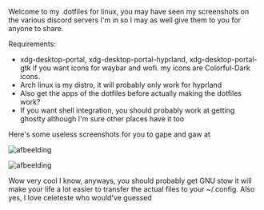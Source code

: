 Welcome to my .dotfiles for linux, you may have seen my screenshots on the various discord servers I'm in so I may as well give them to you for anyone to share.

Requirements:
- xdg-desktop-portal, xdg-desktop-portal-hyprland, xdg-desktop-portal-gtk if you want icons for waybar and wofi. my icons are Colorful-Dark icons.
- Arch linux is my distro, it will probably only work for hyprland
- Also get the apps of the dotfiles before actually making the dotfiles work?
- If you want shell integration, you should probably work at getting ghostty although I'm sure other places have it too

Here's some useless screenshots for you to gape and gaw at

![afbeelding](https://github.com/user-attachments/assets/d3482df2-9459-409f-a219-3d13bef30665) 

![afbeelding](https://github.com/user-attachments/assets/44c0b8a2-a251-4e54-8bc5-a5c24b68edd5)

Wow very cool I know, anyways, you should probably get GNU stow it will make your life a lot easier to transfer the actual files to your ~/.config.
Also yes, I love celeteste who would've guessed
